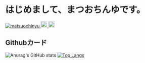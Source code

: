 # はじめまして、まつおちんゆです。
<p align="left"> 
  <a href="https://github.com/matsuochinyu/matsuochinyu/">
    <img src="https://komarev.com/ghpvc/?username=matsuochinyu" alt="matsuochinyu" />
  </a>
  <a href="http://twitter.com/raito__0119">
    <img height="20" src="https://img.shields.io/twitter/follow/raito__0119?label=Twitter&logo=twitter&style=flat" />
  </a>
  <a href="https://github.com/matsuochinyu">
    <img height="20" src="https://img.shields.io/github/followers/matsuochinyu?label=follow&logo=github&style=flat" />
  </a>
</p>


## Githubカード

![Anurag's GitHub stats](https://github-readme-stats.vercel.app/api?username=matsuochinyu&show_icons=true&theme=merko)
[![Top Langs](https://github-readme-stats.vercel.app/api/top-langs/?username=matsuochinyu&langs_count=8)](https://github.com/anuraghazra/github-readme-stats)
